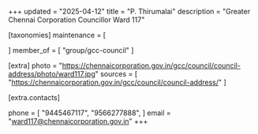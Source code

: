 +++
updated = "2025-04-12"
title = "P. Thirumalai"
description = "Greater Chennai Corporation Councillor Ward 117"

[taxonomies]
maintenance = [

]
member_of = [
    "group/gcc-council"
]

[extra]
photo = "https://chennaicorporation.gov.in/gcc/council/council-address/photo/ward117.jpg"
sources = [
    "https://chennaicorporation.gov.in/gcc/council/council-address/"
]

[extra.contacts]

phone = [
    "9445467117",
    "9566277888",
    ]
email = "ward117@chennaicorporation.gov.in"
+++